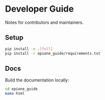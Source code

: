 # Developer Guide

Notes for contributors and maintainers.

## Setup

```bash
pip install -e .[full]
pip install -r epione_guide/requirements.txt
```

## Docs

Build the documentation locally:

```bash
cd epione_guide
make html
```

